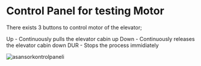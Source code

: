 # Control Panel for testing Motor

There exists 3 buttons to control motor of the elevator;

Up   - Continuously pulls the elevator cabin up
Down - Continuously releases the elevator cabin down
DUR  - Stops the process immidiately

![asansorkontrolpaneli](https://cloud.githubusercontent.com/assets/24646925/23835907/2676d692-0778-11e7-9c11-a8ed358306f9.jpg)
